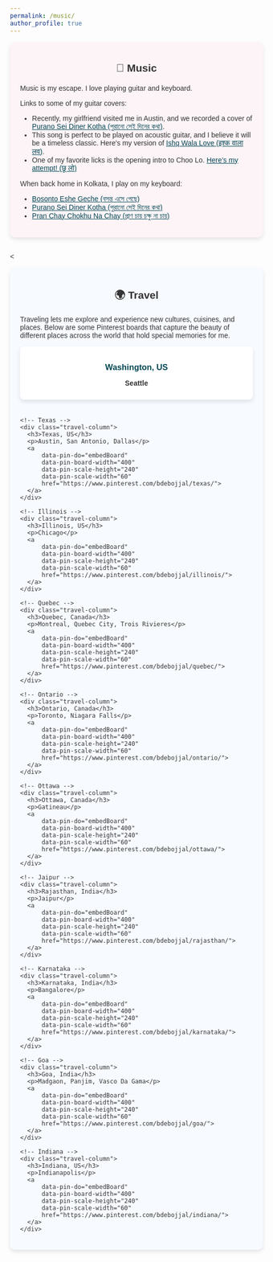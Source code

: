```yaml
---
permalink: /music/
author_profile: true
---
```


<style>
  body {
      font-family: "Arial", sans-serif;
      font-size: 14px;
      color: #333;
  }
  a {
      color: #014552;
  }
  h2 {
      text-align: center;
      font-weight: bold;
      margin-top: 20px;
      margin-bottom: 20px;
  }
  a:hover {
      text-decoration: underline;
  }
  .section {
      padding: 20px;
      margin-bottom: 30px;
      border-radius: 10px;
      box-shadow: 0 4px 8px rgba(0,0,0,0.1);
  }
  .music-section {
      background: #fdf4f7;
  }
  .travel-section {
      background: #f7faff;
  }
  table {
      margin: 20px auto;
      border-collapse: collapse;
      width: 80%;
      box-shadow: 0 4px 8px rgba(0,0,0,0.1);
  }
  table th, table td {
      border: 1px solid #ddd;
      padding: 10px;
      text-align: center;
  }
  table th {
      background-color: #f2f2f2;
      font-weight: bold;
  }
  table a {
      text-decoration: none;
      color: #014552;
  }
  table a:hover {
      text-decoration: underline;
  }
  
  /* Modal styles */
    /* Modal styles */
    .modal {
        display: none;
        position: fixed;
        z-index: 10000; /* Higher z-index to ensure it appears above the menu */
        left: 0;
        top: 0;
        width: 100%;
        height: 100%;
        background-color: rgba(0, 0, 0, 0.8);
        overflow: hidden; /* Prevent background scrolling */
    }

    .modal-content {
        position: fixed;
        top: 50%;
        left: 50%;
        transform: translate(-50%, -50%);
        margin: 0;
        padding: 20px; /* Adds some space inside the modal */
        width: 90%; /* Use a percentage for better responsiveness */
        max-width: 600px; /* Limit the maximum width */
        max-height: 80%; /* Prevent it from overflowing the viewport */
        background: white;
        border-radius: 10px;
        box-shadow: 0 4px 8px rgba(0, 0, 0, 0.2);
        z-index: 1100; /* Ensures the content is above the modal backdrop */
        overflow: auto; /* Add scrolling for content if necessary */
    }

    .modal img {
        max-width: 100%; /* Ensure image doesn't overflow the modal */
        max-height: 100%; /* Limit the image height */
        margin: 0 auto; /* Center the image */
        display: block;
    }

    .close {
        position: absolute;
        top: 10px;
        right: 10px;
        background: rgba(0, 0, 0, 0.6);
        border-radius: 50%;
        width: 30px;
        height: 30px;
        line-height: 30px;
        text-align: center;
        color: white;
        font-size: 18px;
        font-weight: bold;
        cursor: pointer;
        transition: background 0.3s;
    }

    .carousel-controls {
        display: flex;
        justify-content: space-between;
        align-items: center;
        position: absolute;
        top: 50%;
        width: 100%;
        transform: translateY(-50%);
        z-index: 10002; /* Higher z-index to stay above the modal content */
        pointer-events: none; /* Prevent blocking clicks outside the modal */
    }

    .carousel-controls span {
        pointer-events: all; /* Enable clicking on the buttons */
        color: #fff;
        font-size: 25px;
        cursor: pointer;
        padding: 0 15px;
        background: rgba(0, 0, 0, 0.5);
        border-radius: 50%;
        width: 35px;
        height: 35px;
        line-height: 35px;
        text-align: center;
        user-select: none;
        transition: background 0.3s ease;
    }

    .carousel-controls span:hover {
        background: rgba(0, 0, 0, 0.8);
    }


</style>

<div class="section music-section">
  <h2>🎵 Music</h2>
  <p>Music is my escape. I love playing guitar and keyboard.</p>
  <p>Links to some of my guitar covers:</p>
  <ul>
    <li>Recently, my girlfriend visited me in Austin, and we recorded a cover of <a href="https://youtu.be/i9sKbcSbjF4">Purano Sei Diner Kotha (পুরানো সেই দিনের কথা)</a>.</li>
    <li>This song is perfect to be played on acoustic guitar, and I believe it will be a timeless classic. Here's my version of <a href="/videos/IshqWalaLove.mov">Ishq Wala Love (इश्क वाला लव)</a>.</li>
    <li>One of my favorite licks is the opening intro to Choo Lo. <a href="/videos/Video-374.mov">Here’s my attempt! (छू लो)</a></li>
    <!-- <li>Bengali is my mother tongue, and though I never learned singing, I gave <a href="https://youtube.com/shorts/_3zst7uvgE8?si=JbpdwBvnh7QRhbRP">Coffee House er Shei Adda Ta (কফি হাউসের সেই আড্ডাটা)</a> a try.</li> -->
  </ul>
  <p>When back home in Kolkata, I play on my keyboard:</p>
  <ul>
    <li><a href="https://youtu.be/boWtt-A6qTU?si=vzbv0Mmv89o3w9Pc">Bosonto Eshe Geche (বসন্ত এসে গেছে)</a></li>
    <li><a href="https://youtu.be/uqbLpiiSf9M?si=j1hw4WHTiQ6bVB4t">Purano Sei Diner Kotha (পুরানো সেই দিনের কথা)</a></li>
    <li><a href="https://youtu.be/M9QqOV-6YJo?si=dbRzfBskeRMM-rgm">Pran Chay Chokhu Na Chay (প্রাণ চায় চক্ষু না চায়)</a></li>
  </ul>
</div>

<<div class="section travel-section">
  <h2>🌍 Travel</h2>
  <p>Traveling lets me explore and experience new cultures, cuisines, and places. Below are some Pinterest boards that capture the beauty of different places across the world that hold special memories for me.</p>
  
  <div class="travel-columns">
    <!-- Washington -->
    <div class="travel-column">
      <h3>Washington, US</h3>
      <p>Seattle</p>
      <a 
          data-pin-do="embedBoard" 
          data-pin-board-width="400" 
          data-pin-scale-height="240" 
          data-pin-scale-width="60" 
          href="https://www.pinterest.com/bdebojjal/washington/">
      </a>
    </div>

    <!-- Texas -->
    <div class="travel-column">
      <h3>Texas, US</h3>
      <p>Austin, San Antonio, Dallas</p>
      <a 
          data-pin-do="embedBoard" 
          data-pin-board-width="400" 
          data-pin-scale-height="240" 
          data-pin-scale-width="60" 
          href="https://www.pinterest.com/bdebojjal/texas/">
      </a>
    </div>

    <!-- Illinois -->
    <div class="travel-column">
      <h3>Illinois, US</h3>
      <p>Chicago</p>
      <a 
          data-pin-do="embedBoard" 
          data-pin-board-width="400" 
          data-pin-scale-height="240" 
          data-pin-scale-width="60" 
          href="https://www.pinterest.com/bdebojjal/illinois/">
      </a>
    </div>

    <!-- Quebec -->
    <div class="travel-column">
      <h3>Quebec, Canada</h3>
      <p>Montreal, Quebec City, Trois Rivieres</p>
      <a 
          data-pin-do="embedBoard" 
          data-pin-board-width="400" 
          data-pin-scale-height="240" 
          data-pin-scale-width="60" 
          href="https://www.pinterest.com/bdebojjal/quebec/">
      </a>
    </div>

    <!-- Ontario -->
    <div class="travel-column">
      <h3>Ontario, Canada</h3>
      <p>Toronto, Niagara Falls</p>
      <a 
          data-pin-do="embedBoard" 
          data-pin-board-width="400" 
          data-pin-scale-height="240" 
          data-pin-scale-width="60" 
          href="https://www.pinterest.com/bdebojjal/ontario/">
      </a>
    </div>

    <!-- Ottawa -->
    <div class="travel-column">
      <h3>Ottawa, Canada</h3>
      <p>Gatineau</p>
      <a 
          data-pin-do="embedBoard" 
          data-pin-board-width="400" 
          data-pin-scale-height="240" 
          data-pin-scale-width="60" 
          href="https://www.pinterest.com/bdebojjal/ottawa/">
      </a>
    </div>

    <!-- Jaipur -->
    <div class="travel-column">
      <h3>Rajasthan, India</h3>
      <p>Jaipur</p>
      <a 
          data-pin-do="embedBoard" 
          data-pin-board-width="400" 
          data-pin-scale-height="240" 
          data-pin-scale-width="60" 
          href="https://www.pinterest.com/bdebojjal/rajasthan/">
      </a>
    </div>

    <!-- Karnataka -->
    <div class="travel-column">
      <h3>Karnataka, India</h3>
      <p>Bangalore</p>
      <a 
          data-pin-do="embedBoard" 
          data-pin-board-width="400" 
          data-pin-scale-height="240" 
          data-pin-scale-width="60" 
          href="https://www.pinterest.com/bdebojjal/karnataka/">
      </a>
    </div>

    <!-- Goa -->
    <div class="travel-column">
      <h3>Goa, India</h3>
      <p>Madgaon, Panjim, Vasco Da Gama</p>
      <a 
          data-pin-do="embedBoard" 
          data-pin-board-width="400" 
          data-pin-scale-height="240" 
          data-pin-scale-width="60" 
          href="https://www.pinterest.com/bdebojjal/goa/">
      </a>
    </div>

    <!-- Indiana -->
    <div class="travel-column">
      <h3>Indiana, US</h3>
      <p>Indianapolis</p>
      <a 
          data-pin-do="embedBoard" 
          data-pin-board-width="400" 
          data-pin-scale-height="240" 
          data-pin-scale-width="60" 
          href="https://www.pinterest.com/bdebojjal/indiana/">
      </a>
    </div>
  </div>
</div>

<!-- Include Pinterest Script -->
<script async defer src="https://assets.pinterest.com/js/pinit.js"></script>

<style>
  .travel-columns {
      display: flex;
      flex-wrap: wrap;
      justify-content: space-between;
      gap: 20px;
  }
  
  .travel-column {
      flex: 1 1 48%; /* Each column takes approximately half the width */
      box-sizing: border-box;
      padding: 10px;
      background-color: #ffffff;
      border-radius: 8px;
      box-shadow: 0 4px 8px rgba(0,0,0,0.1);
  }

  .travel-column h3 {
      text-align: center;
      margin-bottom: 5px;
      color: #014552;
  }

  .travel-column p {
      text-align: center;
      margin-bottom: 15px;
      font-weight: bold;
  }

  @media (max-width: 768px) {
      .travel-column {
          flex: 1 1 100%; /* Stack columns on smaller screens */
      }
  }
</style>
